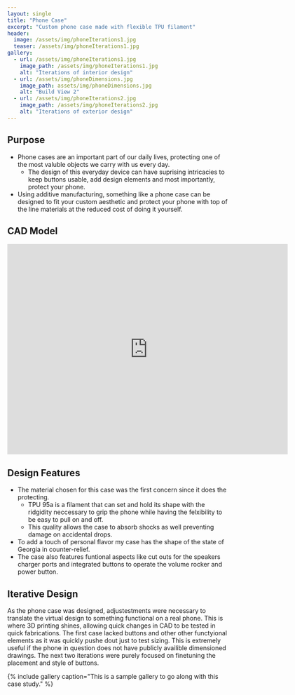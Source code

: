 ```yaml
---
layout: single
title: "Phone Case"
excerpt: "Custom phone case made with flexible TPU filament"
header:
  image: /assets/img/phoneIterations1.jpg
  teaser: /assets/img/phoneIterations1.jpg
gallery:
  - url: /assets/img/phoneIterations1.jpg
    image_path: /assets/img/phoneIterations1.jpg
    alt: "Iterations of interior design"
  - url: /assets/img/phoneDimensions.jpg
    image_path: assets/img/phoneDimensions.jpg
    alt: "Build View 2"
  - url: /assets/img/phoneIterations2.jpg
    image_path: /assets/img/phoneIterations2.jpg
    alt: "Iterations of exterior design"
---
```


## Purpose

* Phone cases are an important part of our daily lives, protecting one of the most valuble objects we carry with us every day.
  * The design of this everyday device can have suprising intricacies to keep buttons usable, add design elements and most importantly, protect your phone.
* Using additive manufacturing, something like a phone case can be designed to fit your custom aesthetic and protect your phone with top of the line materials at the reduced cost of doing it yourself.

## CAD Model
<iframe src="https://vanderbilt643.autodesk360.com/shares/public/SH512d4QTec90decfa6ed238e5441184eaa1?mode=embed" width="640" height="480" allowfullscreen="true" webkitallowfullscreen="true" mozallowfullscreen="true"  frameborder="0"></iframe>

## Design Features

* The material chosen for this case was the first concern since it does the protecting.
  * TPU 95a is a filament that can set and hold its shape with the ridgidity neccessary to grip the phone while having the felxibility to be easy to pull on and off.
  * This quality allows the case to absorb shocks as well preventing damage on accidental drops.
* To add a touch of personal flavor my case has the shape of the state of Georgia in counter-relief.
* The case also features funtional aspects like cut outs for the speakers charger ports and integrated buttons to operate the volume rocker and power button.

## Iterative Design

As the phone case was designed, adjustestments were necessary to translate the virtual design to something functional on a real phone. This is where 3D printing shines, allowing quick changes in CAD to be tested in quick fabrications. The first case lacked buttons and other other functyional elements as it was quickly pushe dout just to test sizing. This is extremely useful if the phone in question does not have publicly availible dimensioned drawings. The next two iterations were purely focused on finetuning the placement and style of buttons.

{% include gallery caption="This is a sample gallery to go along with this case study." %}
